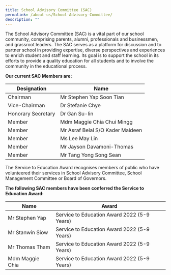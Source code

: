```yaml
---
title: School Advisory Committee (SAC)
permalink: /about-us/School-Advisory-Committee/
description: ""
---
```

The School Advisory Committee (SAC) is a vital part of our school community, comprising parents, alumni, professionals and businessmen, and grassroot leaders. The SAC serves as a platform for discussion and to partner school in providing expertise, diverse perspectives and experiences to enrich student and staff learning. Its goal is to support the school in its efforts to provide a quality education for all students and to involve the community in the educational process.


**Our current SAC Members are:**

| Designation | Name | 
| -------- | -------- |
| Chairman | Mr Stephen Yap Soon Tian| 
| Vice-Chairman | Dr Stefanie Chye |
| Honorary Secretary | Dr Gan Su-lin |
| Member | Mdm Maggie Chia Chui Mingg | 
| Member | Mr Asraf Belal S/O Kader Maideen | 
| Member | Ms Lee May Lin |
| Member | Mr Jayson Davamoni-Thomas | 
| Member | Mr Tang Yong Song Sean |


The Service to Education Award recognises members of public who have volunteered their services in School Advisory Committee, School Management Committee or Board of Governors.

**The following SAC members have been conferred the Service to Education Award:**

| Name | Award | 
| -------- | -------- |
| Mr Stephen Yap | Service to Education Award 2022 (5-9 Years) | 
| Mr Stanwin Siow | Service to Education Award 2022 (5-9 Years) | 
| Mr Thomas Tham | Service to Education Award 2022 (5-9 Years) | 
| Mdm Maggie Chia | Service to Education Award 2022 (5-9 Years) |